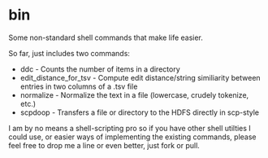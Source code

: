 # bin
Some non-standard shell commands that make life easier.

So far, just includes two commands:
+ ddc - Counts the number of items in a directory
+ edit\_distance\_for\_tsv - Compute edit distance/string similiarity between entries in two columns of  a .tsv file
+ normalize - Normalize the text in a file (lowercase, crudely tokenize, etc.)
+ scpdoop - Transfers a file or directory to the HDFS directly in scp-style

I am by no means a shell-scripting pro so if you have other shell utilties I could use, or easier ways of implementing the existing commands, please feel free to drop me a line or even better, just fork or pull.
